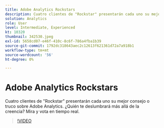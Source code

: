 ```yaml
---
title: Adobe Analytics Rockstars
description: Cuatro clientes de "Rockstar" presentarán cada uno su mejor consejo o truco sobre Adobe Analytics. ¿Quién te deslumbrará más allá de la creencia? Mira y vota en tiempo real.
solution: Analytics
role: User
level: Intermediate, Experienced
kt: 10320
thumbnail: 342530.jpeg
exl-id: 5658cd07-e46f-410c-8c6f-786a4fba1b39
source-git-commit: 1792dc318643aec2c12613f621361d72a7a918b1
workflow-type: tm+mt
source-wordcount: '56'
ht-degree: 0%

---
```


# Adobe Analytics Rockstars

Cuatro clientes de &quot;Rockstar&quot; presentarán cada uno su mejor consejo o truco sobre Adobe Analytics. ¿Quién te deslumbrará más allá de la creencia? Mira y vota en tiempo real.

>[!VIDEO](https://video.tv.adobe.com/v/342530/?quality=12&learn=on)
